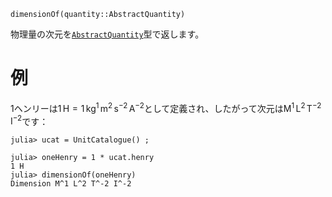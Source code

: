```
dimensionOf(quantity::AbstractQuantity)
```

物理量の次元を[`AbstractQuantity`](@ref)型で返します。

# 例

1ヘンリーは$1\,\mathrm{H} = 1\,\mathrm{kg}^{1}\,\mathrm{m}^{2}\,\mathrm{s}^{-2}\,\mathrm{A}^{-2}$として定義され、したがって次元は$\mathrm{M}^{1}\,\mathrm{L}^{2}\,\mathrm{T}^{-2}\,\mathrm{I}^{-2}$です：

```jldoctest
julia> ucat = UnitCatalogue() ;

julia> oneHenry = 1 * ucat.henry
1 H
julia> dimensionOf(oneHenry)
Dimension M^1 L^2 T^-2 I^-2
```
